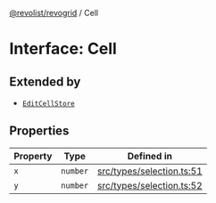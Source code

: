 [@revolist/revogrid](README.md) / Cell

# Interface: Cell

## Extended by

- [`EditCellStore`](Interface.EditCellStore.md)

## Properties

| Property | Type | Defined in |
| ------ | ------ | ------ |
| `x` | `number` | [src/types/selection.ts:51](https://github.com/revolist/revogrid/blob/c9c4fc1791ac452c4c9470419263ce544ebb624f/src/types/selection.ts#L51) |
| `y` | `number` | [src/types/selection.ts:52](https://github.com/revolist/revogrid/blob/c9c4fc1791ac452c4c9470419263ce544ebb624f/src/types/selection.ts#L52) |

